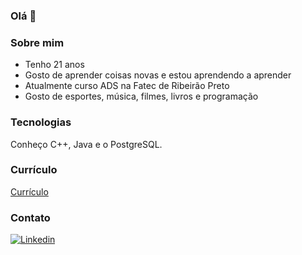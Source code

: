 ### Olá 👋

### Sobre mim
- Tenho 21 anos
- Gosto de aprender coisas novas e estou aprendendo a aprender
- Atualmente curso ADS na Fatec de Ribeirão Preto
- Gosto de esportes, música, filmes, livros e programação

### Tecnologias
Conheço C++, Java e o PostgreSQL.

### Currículo
<a href="" target="_blank">Currículo</a>

### Contato
[![Linkedin](https://img.shields.io/badge/LinkedIn-0077B5?style=for-the-badge&logo=linkedin&logoColor=white)](https://www.linkedin.com/in/isadora-domingos-8461601a0/)



